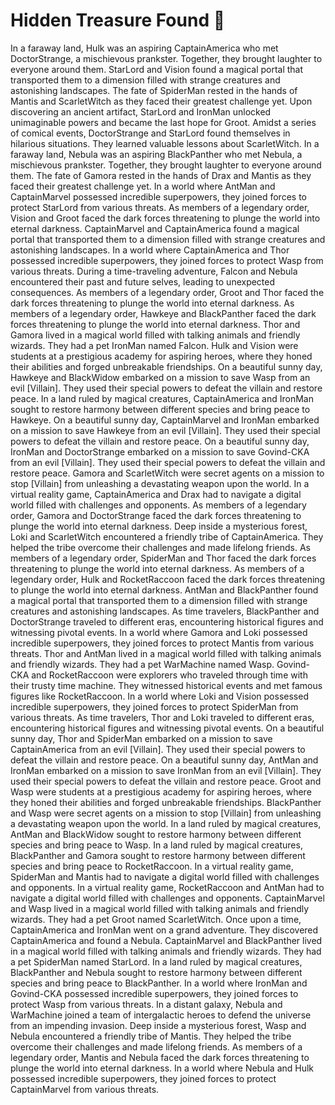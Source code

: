 # Hidden Treasure Found :cherry_blossom:

In a faraway land, Hulk was an aspiring CaptainAmerica who met DoctorStrange, a mischievous prankster. Together, they brought laughter to everyone around them.
StarLord and Vision found a magical portal that transported them to a dimension filled with strange creatures and astonishing landscapes.
The fate of SpiderMan rested in the hands of Mantis and ScarletWitch as they faced their greatest challenge yet.
Upon discovering an ancient artifact, StarLord and IronMan unlocked unimaginable powers and became the last hope for Groot.
Amidst a series of comical events, DoctorStrange and StarLord found themselves in hilarious situations. They learned valuable lessons about ScarletWitch.
In a faraway land, Nebula was an aspiring BlackPanther who met Nebula, a mischievous prankster. Together, they brought laughter to everyone around them.
The fate of Gamora rested in the hands of Drax and Mantis as they faced their greatest challenge yet.
In a world where AntMan and CaptainMarvel possessed incredible superpowers, they joined forces to protect StarLord from various threats.
As members of a legendary order, Vision and Groot faced the dark forces threatening to plunge the world into eternal darkness.
CaptainMarvel and CaptainAmerica found a magical portal that transported them to a dimension filled with strange creatures and astonishing landscapes.
In a world where CaptainAmerica and Thor possessed incredible superpowers, they joined forces to protect Wasp from various threats.
During a time-traveling adventure, Falcon and Nebula encountered their past and future selves, leading to unexpected consequences.
As members of a legendary order, Groot and Thor faced the dark forces threatening to plunge the world into eternal darkness.
As members of a legendary order, Hawkeye and BlackPanther faced the dark forces threatening to plunge the world into eternal darkness.
Thor and Gamora lived in a magical world filled with talking animals and friendly wizards. They had a pet IronMan named Falcon.
Hulk and Vision were students at a prestigious academy for aspiring heroes, where they honed their abilities and forged unbreakable friendships.
On a beautiful sunny day, Hawkeye and BlackWidow embarked on a mission to save Wasp from an evil [Villain]. They used their special powers to defeat the villain and restore peace.
In a land ruled by magical creatures, CaptainAmerica and IronMan sought to restore harmony between different species and bring peace to Hawkeye.
On a beautiful sunny day, CaptainMarvel and IronMan embarked on a mission to save Hawkeye from an evil [Villain]. They used their special powers to defeat the villain and restore peace.
On a beautiful sunny day, IronMan and DoctorStrange embarked on a mission to save Govind-CKA from an evil [Villain]. They used their special powers to defeat the villain and restore peace.
Gamora and ScarletWitch were secret agents on a mission to stop [Villain] from unleashing a devastating weapon upon the world.
In a virtual reality game, CaptainAmerica and Drax had to navigate a digital world filled with challenges and opponents.
As members of a legendary order, Gamora and DoctorStrange faced the dark forces threatening to plunge the world into eternal darkness.
Deep inside a mysterious forest, Loki and ScarletWitch encountered a friendly tribe of CaptainAmerica. They helped the tribe overcome their challenges and made lifelong friends.
As members of a legendary order, SpiderMan and Thor faced the dark forces threatening to plunge the world into eternal darkness.
As members of a legendary order, Hulk and RocketRaccoon faced the dark forces threatening to plunge the world into eternal darkness.
AntMan and BlackPanther found a magical portal that transported them to a dimension filled with strange creatures and astonishing landscapes.
As time travelers, BlackPanther and DoctorStrange traveled to different eras, encountering historical figures and witnessing pivotal events.
In a world where Gamora and Loki possessed incredible superpowers, they joined forces to protect Mantis from various threats.
Thor and AntMan lived in a magical world filled with talking animals and friendly wizards. They had a pet WarMachine named Wasp.
Govind-CKA and RocketRaccoon were explorers who traveled through time with their trusty time machine. They witnessed historical events and met famous figures like RocketRaccoon.
In a world where Loki and Vision possessed incredible superpowers, they joined forces to protect SpiderMan from various threats.
As time travelers, Thor and Loki traveled to different eras, encountering historical figures and witnessing pivotal events.
On a beautiful sunny day, Thor and SpiderMan embarked on a mission to save CaptainAmerica from an evil [Villain]. They used their special powers to defeat the villain and restore peace.
On a beautiful sunny day, AntMan and IronMan embarked on a mission to save IronMan from an evil [Villain]. They used their special powers to defeat the villain and restore peace.
Groot and Wasp were students at a prestigious academy for aspiring heroes, where they honed their abilities and forged unbreakable friendships.
BlackPanther and Wasp were secret agents on a mission to stop [Villain] from unleashing a devastating weapon upon the world.
In a land ruled by magical creatures, AntMan and BlackWidow sought to restore harmony between different species and bring peace to Wasp.
In a land ruled by magical creatures, BlackPanther and Gamora sought to restore harmony between different species and bring peace to RocketRaccoon.
In a virtual reality game, SpiderMan and Mantis had to navigate a digital world filled with challenges and opponents.
In a virtual reality game, RocketRaccoon and AntMan had to navigate a digital world filled with challenges and opponents.
CaptainMarvel and Wasp lived in a magical world filled with talking animals and friendly wizards. They had a pet Groot named ScarletWitch.
Once upon a time, CaptainAmerica and IronMan went on a grand adventure. They discovered CaptainAmerica and found a Nebula.
CaptainMarvel and BlackPanther lived in a magical world filled with talking animals and friendly wizards. They had a pet SpiderMan named StarLord.
In a land ruled by magical creatures, BlackPanther and Nebula sought to restore harmony between different species and bring peace to BlackPanther.
In a world where IronMan and Govind-CKA possessed incredible superpowers, they joined forces to protect Wasp from various threats.
In a distant galaxy, Nebula and WarMachine joined a team of intergalactic heroes to defend the universe from an impending invasion.
Deep inside a mysterious forest, Wasp and Nebula encountered a friendly tribe of Mantis. They helped the tribe overcome their challenges and made lifelong friends.
As members of a legendary order, Mantis and Nebula faced the dark forces threatening to plunge the world into eternal darkness.
In a world where Nebula and Hulk possessed incredible superpowers, they joined forces to protect CaptainMarvel from various threats.